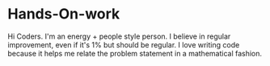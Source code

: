 # Hands-On-work
Hi Coders. 
I'm an energy + people style person. I believe in regular improvement, even if it's 1% but should be regular.
I love writing code because it helps me relate the problem statement in a mathematical fashion.
